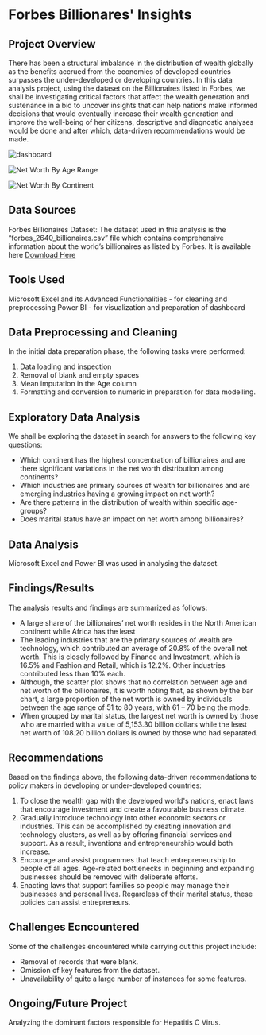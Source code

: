 # Forbes Billionares' Insights

## Project Overview

There has been a structural imbalance in the distribution of wealth globally as the benefits accrued from the economies of developed countries surpasses the under-developed or developing countries. 
In this data analysis project, using the dataset on the Billionaires listed in Forbes, we shall be investigating critical factors that affect the wealth generation and sustenance in a bid to uncover insights that can help nations make informed decisions that would eventually increase their wealth generation and improve the well-being of her citizens, descriptive and diagnostic analyses would be done and after which, data-driven recommendations would be made. 


![dashboard](https://github.com/VincentOdiaka/Forbes-Billionaires-Insight/assets/136932478/cd0f0061-5a9d-4a72-8081-63b75d916835)

![Net Worth By Age Range](https://github.com/VincentOdiaka/Forbes-Billionaires-Insight/assets/136932478/5c522708-ed73-4b00-8954-ebab08d16c88)

![Net Worth By Continent](https://github.com/VincentOdiaka/Forbes-Billionaires-Insight/assets/136932478/2c70e1ac-68e6-4dba-8de0-2af5a120f547)


## Data Sources

Forbes Billionaires Dataset: The dataset used in this analysis is the “forbes_2640_billionaires.csv” file which contains comprehensive information about the world’s billionaires as listed by Forbes. It is available here [Download Here](https://www.kaggle.com/datasets/sujalluhar/billionaires-listed-in-forbes/)

## Tools Used

Microsoft Excel and its Advanced Functionalities - for cleaning and preprocessing
Power BI - for visualization and preparation of dashboard


## Data Preprocessing and Cleaning

In the initial data preparation phase, the following tasks were performed:
1.	Data loading and inspection
2.	Removal of blank and empty spaces
3.	Mean imputation in the Age column
4.	Formatting and conversion to numeric in preparation for data modelling.

## Exploratory Data Analysis
We shall be exploring the dataset in search for answers to the following key questions:
  -   Which continent has the highest concentration of billionaires and are there significant variations in the net worth distribution among continents?
  -   Which industries are primary sources of wealth for billionaires and are emerging industries having a growing impact on net worth?
  -   Are there patterns in the distribution of wealth within specific age-groups?
  -   Does marital status have an impact on net worth among billionaires?

## Data Analysis
Microsoft Excel and Power BI was used in analysing the dataset.

## Findings/Results
The analysis results and findings are summarized as follows:

  -   A large share of the billionaires’ net worth resides in the North American continent while Africa has the least
  -   The leading industries that are the primary sources of wealth are technology, which contributed an average of 20.8% of the overall net worth. This is closely followed by Finance and Investment, 
      which is 16.5% and Fashion and Retail, which is 12.2%. Other industries contributed less than 10% each.
  -  Although, the scatter plot shows that no correlation between age and net worth of the billionaires, it is worth noting that, as shown by the bar chart, a large proportion of the net worth is owned by 
     individuals between the age range of 51 to 80 years, with 61 – 70 being the mode.
  -  When grouped by marital status, the largest net worth is owned by those who are married with a value of 5,153.30 billion dollars while the least net worth of 108.20 billion dollars is owned by those 
     who had separated.

## Recommendations

Based on the findings above, the following data-driven recommendations to policy makers in developing or under-developed countries:
1. To close the wealth gap with the developed world's nations, enact laws that encourage investment and create a favourable business climate.
2. Gradually introduce technology into other economic sectors or industries. This can be accomplished by creating innovation and technology clusters, as well as by offering financial services and support. 
   As a result, inventions and entrepreneurship would both increase.
3. Encourage and assist programmes that teach entrepreneurship to people of all ages. Age-related bottlenecks in beginning and expanding businesses should be removed with deliberate efforts.
4. Enacting laws that support families so people may manage their businesses and personal lives. Regardless of their marital status, these policies can assist entrepreneurs.

## Challenges Ecncountered
Some of the challenges encountered while carrying out this project include:
-   Removal of records that were blank.
-   Omission of key features from the dataset.
-   Unavailability of quite a large number of instances for some features.

## Ongoing/Future Project
Analyzing the dominant factors responsible for Hepatitis C Virus.
